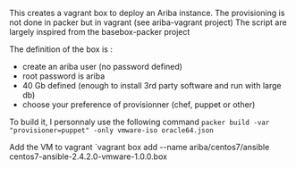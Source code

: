 This creates a vagrant box to deploy an Ariba instance. The provisioning is not done in packer but in vagrant (see ariba-vagrant project)
The script are largely inspired from the basebox-packer project

The definition of the box is :
- create an ariba user (no password defined)
- root password is ariba
- 40 Gb defined (enough to install 3rd party software and run with large db)
- choose your preference of provisionner (chef, puppet or other)

To build it, I personnaly use the following command
    `packer build -var "provisioner=puppet" -only vmware-iso oracle64.json`

Add the VM to vagrant
    `vagrant box add --name ariba/centos7/ansible centos7-ansible-2.4.2.0-vmware-1.0.0.box